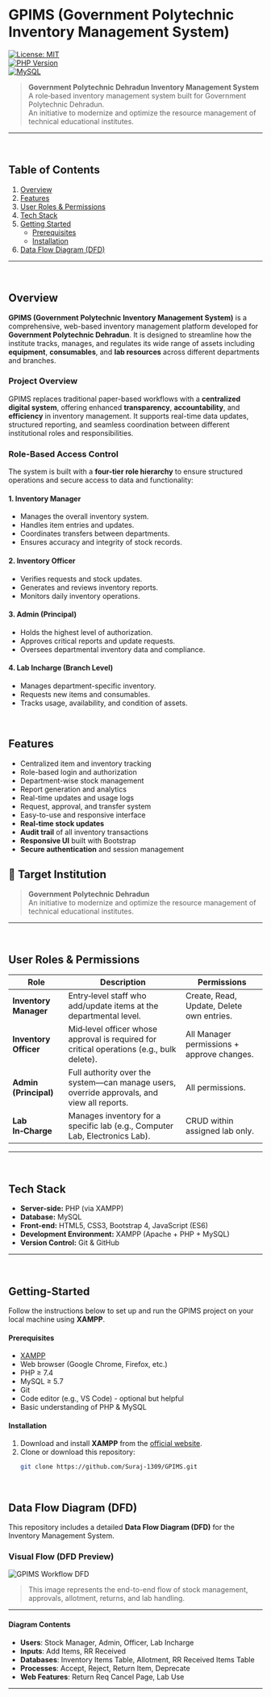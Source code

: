 # GPIMS (Government Polytechnic Inventory Management System)

[![License: MIT](https://img.shields.io/badge/License-MIT-yellow.svg)](#license)  
[![PHP Version](https://img.shields.io/badge/PHP-7.4%2B-blue.svg)](#tech-stack)  
[![MySQL](https://img.shields.io/badge/MySQL-5.7%2B-orange.svg)](#tech-stack)  



> **Government Polytechnic Dehradun Inventory Management System**  
> A role‑based inventory management system built for Government Polytechnic Dehradun.  
> An initiative to modernize and optimize the resource management of technical educational institutes.

---
<br>

## Table of Contents
1. [Overview](#overview)  
2. [Features](#features)  
3. [User Roles & Permissions](#user-roles--permissions)  
4. [Tech Stack](#tech-stack)  
5. [Getting Started](#getting-started)  
   - [Prerequisites](#prerequisites)  
   - [Installation](#installation)
6. [Data Flow Diagram (DFD)](#data-flow-diagram-dfd)  

---
<br>

## Overview

**GPIMS (Government Polytechnic Inventory Management System)** is a comprehensive, web-based inventory management platform developed for **Government Polytechnic Dehradun**. It is designed to streamline how the institute tracks, manages, and regulates its wide range of assets including **equipment**, **consumables**, and **lab resources** across different departments and branches.

### Project Overview

GPIMS replaces traditional paper-based workflows with a **centralized digital system**, offering enhanced **transparency**, **accountability**, and **efficiency** in inventory management. It supports real-time data updates, structured reporting, and seamless coordination between different institutional roles and responsibilities.

### Role-Based Access Control

The system is built with a **four-tier role hierarchy** to ensure structured operations and secure access to data and functionality:

#### 1. Inventory Manager
- Manages the overall inventory system.
- Handles item entries and updates.
- Coordinates transfers between departments.
- Ensures accuracy and integrity of stock records.

#### 2. Inventory Officer
- Verifies requests and stock updates.
- Generates and reviews inventory reports.
- Monitors daily inventory operations.

#### 3. Admin (Principal)
- Holds the highest level of authorization.
- Approves critical reports and update requests.
- Oversees departmental inventory data and compliance.

#### 4. Lab Incharge (Branch Level)
- Manages department-specific inventory.
- Requests new items and consumables.
- Tracks usage, availability, and condition of assets.

<br>

##  Features

-  Centralized item and inventory tracking
-  Role-based login and authorization
-  Department-wise stock management
-  Report generation and analytics
-  Real-time updates and usage logs
-  Request, approval, and transfer system
-  Easy-to-use and responsive interface
- **Real‑time stock updates**  
- **Audit trail** of all inventory transactions  
- **Responsive UI** built with Bootstrap  
- **Secure authentication** and session management  

## 🏫 Target Institution

> **Government Polytechnic Dehradun**  
> An initiative to modernize and optimize the resource management of technical educational institutes.

---
<br>

## User Roles & Permissions

| Role                | Description                                                                                  | Permissions                                |
|---------------------|----------------------------------------------------------------------------------------------|--------------------------------------------|
| **Inventory Manager** | Entry‑level staff who add/update items at the departmental level.                            | Create, Read, Update, Delete own entries. |
| **Inventory Officer** | Mid‑level officer whose approval is required for critical operations (e.g., bulk delete).    | All Manager permissions + approve changes.|
| **Admin (Principal)** | Full authority over the system—can manage users, override approvals, and view all reports.   | All permissions.                           |
| **Lab In‑Charge**     | Manages inventory for a specific lab (e.g., Computer Lab, Electronics Lab).                 | CRUD within assigned lab only.            |

---
<br>

## Tech Stack

- **Server-side:** PHP (via XAMPP)  
- **Database:** MySQL  
- **Front-end:** HTML5, CSS3, Bootstrap 4, JavaScript (ES6)  
- **Development Environment:** XAMPP (Apache + PHP + MySQL)  
- **Version Control:** Git & GitHub  

---
<br>

## Getting-Started

Follow the instructions below to set up and run the GPIMS project on your local machine using **XAMPP**.

####  Prerequisites

- [XAMPP](https://www.apachefriends.org/index.html)
- Web browser (Google Chrome, Firefox, etc.)
- PHP ≥ 7.4  
- MySQL ≥ 5.7  
- Git  
- Code editor (e.g., VS Code) - optional but helpful
- Basic understanding of PHP & MySQL

#### Installation

1. Download and install **XAMPP** from the [official website](https://www.apachefriends.org/index.html).
2. Clone or download this repository:
   ```bash
   git clone https://github.com/Suraj-1309/GPIMS.git

<br>

## Data Flow Diagram (DFD)

This repository includes a detailed **Data Flow Diagram (DFD)** for the Inventory Management System.

###  Visual Flow (DFD Preview)

![GPIMS Workflow DFD](./images/diagram-export-6-4-2025-10_13_57-am.png)

>  This image represents the end-to-end flow of stock management, approvals, allotment, returns, and lab handling.

---

####  Diagram Contents

- **Users**: Stock Manager, Admin, Officer, Lab Incharge
- **Inputs**: Add Items, RR Received
- **Databases**: Inventory Items Table, Allotment, RR Received Items Table
- **Processes**: Accept, Reject, Return Item, Deprecate
- **Web Features**: Return Req Cancel Page, Lab Use

---
